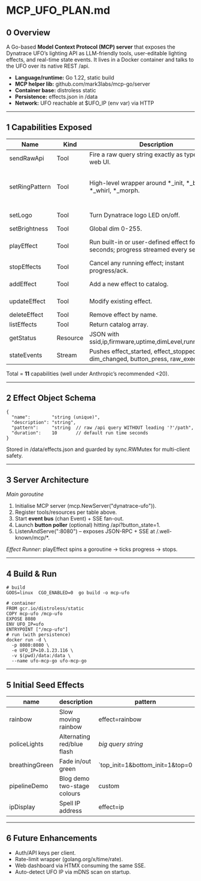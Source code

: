 # **MCP_UFO_PLAN.md**







## **0 Overview**





A Go-based **Model Context Protocol (MCP) server** that exposes the Dynatrace UFO’s lighting API as LLM-friendly tools, user-editable lighting effects, and real-time state events. It lives in a Docker container and talks to the UFO over its native REST /api.



- **Language/runtime:** Go 1.22, static build
- **MCP helper lib:** github.com/mark3labs/mcp-go/server
- **Container base:** distroless static
- **Persistence:** effects.json in /data
- **Network:** UFO reachable at $UFO_IP (env var) via HTTP





------





## **1 Capabilities Exposed**



| **Name**       | **Kind** | **Description**                                              | **Key Params**                                      | **Streaming** |
| -------------- | -------- | ------------------------------------------------------------ | --------------------------------------------------- | ------------- |
| sendRawApi     | Tool     | Fire a raw query string exactly as typed in UFO web UI.      | query (string)                                      | ❌             |
| setRingPattern | Tool     | High-level wrapper around *_init, *_bg, *_whirl, *_morph.    | ring, segments[], background?, whirlMs?, morphSpec? | ❌             |
| setLogo        | Tool     | Turn Dynatrace logo LED on/off.                              | state (“on”/“off”)                                  | ❌             |
| setBrightness  | Tool     | Global dim 0-255.                                            | level (int)                                         | ❌             |
| playEffect     | Tool     | Run built-in or user-defined effect for *n* seconds; progress streamed every sec. | name, seconds?=10                                   | ✅             |
| stopEffects    | Tool     | Cancel any running effect; instant progress/ack.             | –                                                   | ✅             |
| addEffect      | Tool     | Add a new effect to catalog.                                 | effect (object)                                     | ❌             |
| updateEffect   | Tool     | Modify existing effect.                                      | effect (object)                                     | ❌             |
| deleteEffect   | Tool     | Remove effect by name.                                       | name                                                | ❌             |
| listEffects    | Tool     | Return catalog array.                                        | –                                                   | ❌             |
| getStatus      | Resource | JSON with ssid,ip,firmware,uptime,dimLevel,runningEffect.    | –                                                   | –             |
| stateEvents    | Stream   | Pushes effect_started, effect_stopped, dim_changed, button_press, raw_executed. | –                                                   | SSE           |

Total = **11** capabilities (well under Anthropic’s recommended <20).



------





## **2 Effect Object Schema**



```
{
  "name":        "string (unique)",
  "description": "string",
  "pattern":     "string  // raw /api query WITHOUT leading '?'/path",
  "duration":    10       // default run time seconds
}
```

Stored in /data/effects.json and guarded by sync.RWMutex for multi-client safety.



------





## **3 Server Architecture**





*Main goroutine*



1. Initialise MCP server (mcp.NewServer("dynatrace-ufo")).
2. Register tools/resources per table above.
3. Start **event bus** (chan Event) + SSE fan-out.
4. Launch **button poller** (optional) hitting /api?button_state=1.
5. ListenAndServe(":8080") – exposes JSON-RPC + SSE at /.well-known/mcp/*.





*Effect Runner*: playEffect spins a goroutine → ticks progress → stops.



------





## **4 Build & Run**



```
# build
GOOS=linux  CGO_ENABLED=0  go build -o mcp-ufo

# container
FROM gcr.io/distroless/static
COPY mcp-ufo /mcp-ufo
EXPOSE 8080
ENV UFO_IP=ufo
ENTRYPOINT ["/mcp-ufo"]
# run (with persistence)
docker run -d \
  -p 8080:8080 \
  -e UFO_IP=10.1.23.116 \
  -v $(pwd)/data:/data \
  --name ufo-mcp-go ufo-mcp-go
```



------





## **5 Initial Seed Effects**



| **name**       | **description**             | **pattern**                     | **duration** |
| -------------- | --------------------------- | ------------------------------- | ------------ |
| rainbow        | Slow moving rainbow         | effect=rainbow                  | 15           |
| policeLights   | Alternating red/blue flash  | *big query string*              | 20           |
| breathingGreen | Fade in/out green           | `top_init=1&bottom_init=1&top=0 | 15           |
| pipelineDemo   | Blog demo two-stage colours | custom                          | 10           |
| ipDisplay      | Spell IP address            | effect=ip                       | 30           |



------





## **6 Future Enhancements**





- Auth/API keys per client.
- Rate-limit wrapper (golang.org/x/time/rate).
- Web dashboard via HTMX consuming the same SSE.
- Auto-detect UFO IP via mDNS scan on startup.
